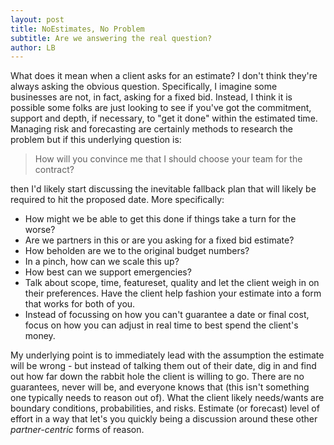 ```yaml
---
layout: post
title: NoEstimates, No Problem
subtitle: Are we answering the real question?
author: LB
---
```


What does it mean when a client asks for an estimate? I don't think they're always asking the obvious question. Specifically, I imagine some businesses are not, in fact, asking for a fixed bid. Instead, I think it is possible some folks are just looking to see if you've got the commitment, support and depth, if necessary, to "get it done" within the estimated time. Managing risk and forecasting are certainly methods to research the problem but if this underlying question is:

> How will you convince me that I should choose your team for the contract?

then I'd likely start discussing the inevitable fallback plan that will likely be required to hit the proposed date. More specifically:

- How might we be able to get this done if things take a turn for the worse?
- Are we partners in this or are you asking for a fixed bid estimate?
- How beholden are we to the original budget numbers?
- In a pinch, how can we scale this up?
- How best can we support emergencies?
- Talk about scope, time, featureset, quality and let the client weigh in on their preferences. Have the client help fashion your estimate into a form that works for both of you.
- Instead of focussing on how you can't guarantee a date or final cost, focus on how you can adjust in real time to best spend the client's money.

My underlying point is to immediately lead with the assumption the estimate will be wrong - but instead of talking them out of their date, dig in and find out how far down the rabbit hole the client is willing to go. There are no guarantees, never will be, and everyone knows that (this isn't something one typically needs to reason out of). What the client likely needs/wants are boundary conditions, probabilities, and risks. Estimate (or forecast) level of effort in a way that let's you quickly being a discussion around these other _partner-centric_ forms of reason.
